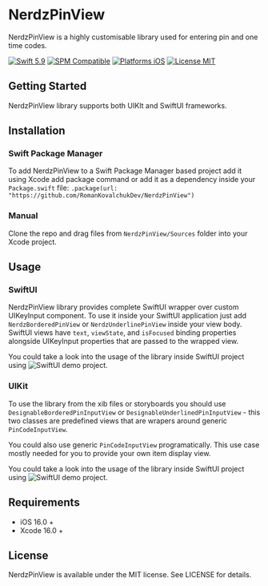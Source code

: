 # NerdzPinView

NerdzPinView is a highly customisable library used for entering pin and one time codes.

[![Swift 5.9](https://img.shields.io/badge/Swift-5.1-orange.svg?style=flat)](https://developer.apple.com/swift/)
[![SPM Compatible](https://img.shields.io/badge/Swift%20Package%20Manager)](https://www.swift.org/documentation/package-manager/)
[![Platforms iOS](https://img.shields.io/badge/Platforms-iOS-lightgray.svg?style=flat)](http://www.apple.com/ios/)
[![License MIT](https://img.shields.io/badge/License-MIT-lightgrey.svg?style=flat)](https://opensource.org/licenses/MIT)

## Getting Started

NerdzPinView library supports both UIKIt and SwiftUI frameworks. 

## Installation

### Swift Package Manager

To add NerdzPinView to a Swift Package Manager based project add it using Xcode add package command or add it as a dependency inside your `Package.swift` file:
```.package(url: "https://github.com/RomanKovalchukDev/NerdzPinView")```

### Manual

Clone the repo and drag files from `NerdzPinView/Sources` folder into your Xcode project.

## Usage

### SwiftUI

NerdzPinView library provides complete SwiftUI wrapper over custom UIKeyInput component. To use it inside your SwiftUI application just add `NerdzBorderedPinView` or `NerdzUnderlinePinView` inside your view body.
SwiftUI views have `text`, `viewState`, and `isFocused` binding properties alongside UIKeyInput properties that are passed to the wrapped view. 

You could take a look into the usage of the library inside SwiftUI project using ![SwiftUI demo project](https://github.com/RomanKovalchukDev/NerdzPinView/Samples/NerdzPinSwiftUISample).

### UIKit

To use the library from the xib files or storyboards you should use `DesignableBorderedPinInputView` or `DesignableUnderlinedPinInputView` - this two classes are predefined views that are wrapers around generic `PinCodeInputView`.

You could also use generic `PinCodeInputView` programatically. This use case mostly needed for you to provide your own item display view. 

You could take a look into the usage of the library inside SwiftUI project using ![SwiftUI demo project](https://github.com/RomanKovalchukDev/NerdzPinView/Samples/NerdzPinUIKitSample).

## Requirements

- iOS 16.0 +
- Xcode 16.0 +

## License

NerdzPinView is available under the MIT license. See LICENSE for details.